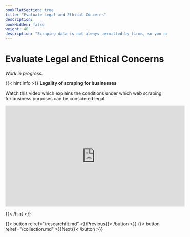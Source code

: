 ```yaml
---
bookFlatSection: true
title: "Evaluate Legal and Ethical Concerns"
description:
bookHidden: false
weight: 40
description: "Scraping data is not always permitted by firms, so you need to evaluate whether you can make use of exception clauses for academic research."
---
```



# Evaluate Legal and Ethical Concerns

*Work in progress.*

{{< hint info >}}
__Legality of scraping for businesses__

Watch this video which explains the conditions under which web scraping for business purposes can be considered legal.

<iframe width="560" height="315" src="https://www.youtube-nocookie.com/embed/tcMdWM8wmqs" frameborder="0" allow="accelerometer; autoplay; clipboard-write; encrypted-media; gyroscope; picture-in-picture" allowfullscreen></iframe>

{{< /hint >}}

{{< button relref="/researchfit.md" >}}Previous{{< /button >}}
{{< button relref="/collection.md" >}}Next{{< /button >}}

<!-- Conditions: - publicly available data, users have made data public, no account required for access, not blocked by robots.txt. Also good references to hiQ labs and craiglist cases. Conclusion: web scraping publicly available information (for business purpose) isn't a crime.
  sheds light on the legality of web scraping for the
-->
